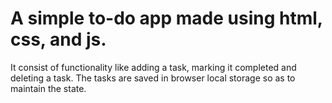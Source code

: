 # A simple to-do app made using html, css, and js.
It consist of functionality like adding a task, marking it completed and deleting a task.
The tasks are saved in browser local storage so as to maintain the state.
